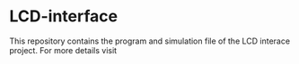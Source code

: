 # LCD-interface

This repository contains the program and simulation file of the LCD interace project. For more details visit
